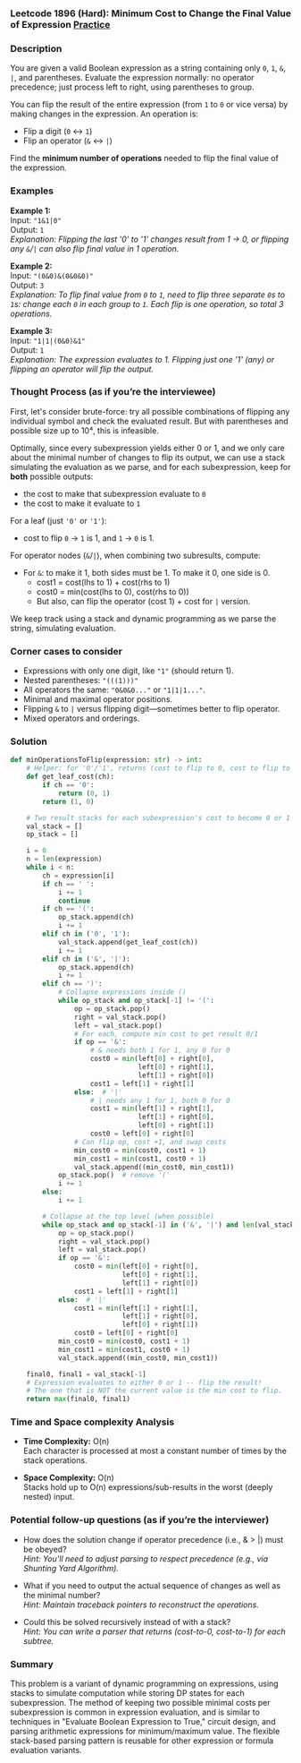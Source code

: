 ### Leetcode 1896 (Hard): Minimum Cost to Change the Final Value of Expression [Practice](https://leetcode.com/problems/minimum-cost-to-change-the-final-value-of-expression)

### Description  
You are given a valid Boolean expression as a string containing only `0`, `1`, `&`, `|`, and parentheses. Evaluate the expression normally: no operator precedence; just process left to right, using parentheses to group.

You can flip the result of the entire expression (from `1` to `0` or vice versa) by making changes in the expression. An operation is:
- Flip a digit (`0` ↔ `1`)
- Flip an operator (`&` ↔ `|`)

Find the **minimum number of operations** needed to flip the final value of the expression.

### Examples  

**Example 1:**  
Input: `"1&1|0"`  
Output: `1`  
*Explanation: Flipping the last '0' to '1' changes result from 1 → 0, or flipping any `&`/`|` can also flip final value in 1 operation.*

**Example 2:**  
Input: `"(0&0)&(0&0&0)"`  
Output: `3`  
*Explanation: To flip final value from `0` to `1`, need to flip three separate `0`s to `1`s: change each `0` in each group to `1`. Each flip is one operation, so total 3 operations.*

**Example 3:**  
Input: `"1|1|(0&0)&1"`  
Output: `1`  
*Explanation: The expression evaluates to 1. Flipping just one '1' (any) or flipping an operator will flip the output.*

### Thought Process (as if you’re the interviewee)  
First, let's consider brute-force: try all possible combinations of flipping any individual symbol and check the evaluated result. But with parentheses and possible size up to 10⁴, this is infeasible.

Optimally, since every subexpression yields either 0 or 1, and we only care about the minimal number of changes to flip its output, we can use a stack simulating the evaluation as we parse, and for each subexpression, keep for **both** possible outputs:
- the cost to make that subexpression evaluate to `0`
- the cost to make it evaluate to `1`

For a leaf (just `'0'` or `'1'`):
- cost to flip `0` → `1` is 1, and `1` → `0` is 1.

For operator nodes (`&`/`|`), when combining two subresults, compute:
- For `&`: to make it 1, both sides must be 1. To make it 0, one side is 0.
  - cost1 = cost(lhs to 1) + cost(rhs to 1)
  - cost0 = min(cost(lhs to 0), cost(rhs to 0))
  - But also, can flip the operator (cost 1) + cost for `|` version.

We keep track using a stack and dynamic programming as we parse the string, simulating evaluation.

### Corner cases to consider  
- Expressions with only one digit, like `"1"` (should return 1).
- Nested parentheses: `"(((1)))"`
- All operators the same: `"0&0&0..."` or `"1|1|1..."`.
- Minimal and maximal operator positions.
- Flipping `&` to `|` versus flipping digit—sometimes better to flip operator.
- Mixed operators and orderings.

### Solution

```python
def minOperationsToFlip(expression: str) -> int:
    # Helper: for '0'/'1', returns (cost to flip to 0, cost to flip to 1)
    def get_leaf_cost(ch):
        if ch == '0':
            return (0, 1)
        return (1, 0)

    # Two result stacks for each subexpression's cost to become 0 or 1
    val_stack = []
    op_stack = []

    i = 0
    n = len(expression)
    while i < n:
        ch = expression[i]
        if ch == ' ':
            i += 1
            continue
        if ch == '(':
            op_stack.append(ch)
            i += 1
        elif ch in ('0', '1'):
            val_stack.append(get_leaf_cost(ch))
            i += 1
        elif ch in ('&', '|'):
            op_stack.append(ch)
            i += 1
        elif ch == ')':
            # Collapse expressions inside ()
            while op_stack and op_stack[-1] != '(':
                op = op_stack.pop()
                right = val_stack.pop()
                left = val_stack.pop()
                # For each, compute min cost to get result 0/1
                if op == '&':
                    # & needs both 1 for 1, any 0 for 0
                    cost0 = min(left[0] + right[0],
                                left[0] + right[1],
                                left[1] + right[0])
                    cost1 = left[1] + right[1]
                else:  # '|'
                    # | needs any 1 for 1, both 0 for 0
                    cost1 = min(left[1] + right[1],
                                left[1] + right[0],
                                left[0] + right[1])
                    cost0 = left[0] + right[0]
                # Can flip op, cost +1, and swap costs
                min_cost0 = min(cost0, cost1 + 1)
                min_cost1 = min(cost1, cost0 + 1)
                val_stack.append((min_cost0, min_cost1))
            op_stack.pop()  # remove '('
            i += 1
        else:
            i += 1

        # Collapse at the top level (when possible)
        while op_stack and op_stack[-1] in ('&', '|') and len(val_stack) >= 2:
            op = op_stack.pop()
            right = val_stack.pop()
            left = val_stack.pop()
            if op == '&':
                cost0 = min(left[0] + right[0],
                            left[0] + right[1],
                            left[1] + right[0])
                cost1 = left[1] + right[1]
            else:  # '|'
                cost1 = min(left[1] + right[1],
                            left[1] + right[0],
                            left[0] + right[1])
                cost0 = left[0] + right[0]
            min_cost0 = min(cost0, cost1 + 1)
            min_cost1 = min(cost1, cost0 + 1)
            val_stack.append((min_cost0, min_cost1))

    final0, final1 = val_stack[-1]
    # Expression evaluates to either 0 or 1 -- flip the result!
    # The one that is NOT the current value is the min cost to flip.
    return max(final0, final1)

```

### Time and Space complexity Analysis  

- **Time Complexity:** O(n)  
  Each character is processed at most a constant number of times by the stack operations.

- **Space Complexity:** O(n)  
  Stacks hold up to O(n) expressions/sub-results in the worst (deeply nested) input.


### Potential follow-up questions (as if you’re the interviewer)  

- How does the solution change if operator precedence (i.e., & > |) must be obeyed?  
  *Hint: You'll need to adjust parsing to respect precedence (e.g., via Shunting Yard Algorithm).*

- What if you need to output the actual sequence of changes as well as the minimal number?  
  *Hint: Maintain traceback pointers to reconstruct the operations.*

- Could this be solved recursively instead of with a stack?  
  *Hint: You can write a parser that returns (cost-to-0, cost-to-1) for each subtree.*

### Summary
This problem is a variant of dynamic programming on expressions, using stacks to simulate computation while storing DP states for each subexpression. The method of keeping two possible minimal costs per subexpression is common in expression evaluation, and is similar to techniques in "Evaluate Boolean Expression to True," circuit design, and parsing arithmetic expressions for minimum/maximum value. The flexible stack-based parsing pattern is reusable for other expression or formula evaluation variants.